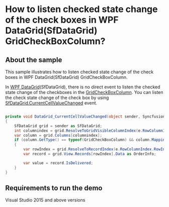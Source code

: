 # How to listen checked state change of the check boxes in WPF DataGrid(SfDataGrid) GridCheckBoxColumn?

## About the sample

This sample illustrates how to listen checked state change of the check boxes in WPF DataGrid(SfDataGrid) GridCheckBoxColumn.

In [WPF DataGrid](https://www.syncfusion.com/wpf-controls/datagrid)(SfDataGrid), there is no direct event to listen the checked state change of the checkboxes in the [GridCheckBoxColumn](https://help.syncfusion.com/cr/wpf/Syncfusion.UI.Xaml.Grid.GridCheckBoxColumn.html). You can listen the check state change of the check box by using [SfDataGrid.CurrentCellValueChanged](https://help.syncfusion.com/cr/wpf/Syncfusion.UI.Xaml.Grid.SfDataGrid.html#Syncfusion_UI_Xaml_Grid_SfDataGrid_CurrentCellValueChanged) event.

```c#

private void DataGrid_CurrentCellValueChanged(object sender, Syncfusion.UI.Xaml.Grid.CurrentCellValueChangedEventArgs e)
{
    SfDataGrid grid = sender as SfDataGrid;
    int columnindex = grid.ResolveToGridVisibleColumnIndex(e.RowColumnIndex.ColumnIndex);
    var column = grid.Columns[columnindex];
    if (column.GetType() == typeof(GridCheckBoxColumn) && column.MappingName == "IsDelivered")
    {
        var rowIndex = grid.ResolveToRecordIndex(e.RowColumnIndex.RowIndex);
        var record = grid.View.Records[rowIndex].Data as OrderInfo;

        var value = record.IsDelivered;
    }
}

```

## Requirements to run the demo
Visual Studio 2015 and above versions

